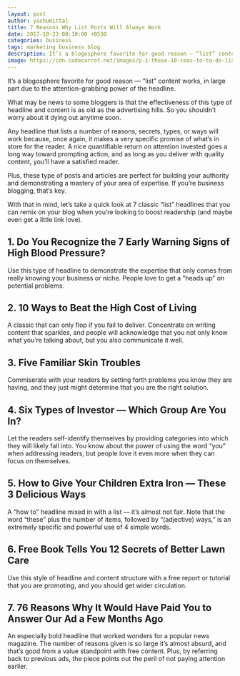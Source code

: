 ```yaml
---
layout: post
author: yashumittal
title: 7 Reasons Why List Posts Will Always Work
date: 2017-10-23 00:10:00 +0530
categories: business
tags: marketing business blog
description: It’s a blogosphere favorite for good reason — “list” content works, in large part due to the attention-grabbing power of the headline.
image: https://cdn.codecarrot.net/images/p-1-these-10-ceos-to-to-do-list-hacks.webp
---
```


It’s a blogosphere favorite for good reason — “list” content works, in large part due to the attention-grabbing power of the headline.

What may be news to some bloggers is that the effectiveness of this type of headline and content is as old as the advertising hills. So you shouldn’t worry about it dying out anytime soon.

Any headline that lists a number of reasons, secrets, types, or ways will work because, once again, it makes a very specific promise of what’s in store for the reader. A nice quantifiable return on attention invested goes a long way toward prompting action, and as long as you deliver with quality content, you’ll have a satisfied reader.

Plus, these type of posts and articles are perfect for building your authority and demonstrating a mastery of your area of expertise. If you’re business blogging, that’s key.

With that in mind, let’s take a quick look at 7 classic “list” headlines that you can remix on your blog when you’re looking to boost readership (and maybe even get a little link love).

## 1. Do You Recognize the 7 Early Warning Signs of High Blood Pressure?

Use this type of headline to demonstrate the expertise that only comes from really knowing your business or niche. People love to get a “heads up” on potential problems.

## 2. 10 Ways to Beat the High Cost of Living

A classic that can only flop if you fail to deliver. Concentrate on writing content that sparkles, and people will acknowledge that you not only know what you’re talking about, but you also communicate it well.

## 3. Five Familiar Skin Troubles

Commiserate with your readers by setting forth problems you know they are having, and they just might determine that you are the right solution.

## 4. Six Types of Investor — Which Group Are You In?

Let the readers self-identify themselves by providing categories into which they will likely fall into. You know about the power of using the word “you” when addressing readers, but people love it even more when they can focus on themselves.

## 5. How to Give Your Children Extra Iron — These 3 Delicious Ways

A “how to” headline mixed in with a list — it’s almost not fair. Note that the word “these” plus the number of items, followed by “(adjective) ways,” is an extremely specific and powerful use of 4 simple words.

## 6. Free Book Tells You 12 Secrets of Better Lawn Care

Use this style of headline and content structure with a free report or tutorial that you are promoting, and you should get wider circulation.

## 7. 76 Reasons Why It Would Have Paid You to Answer Our Ad a Few Months Ago

An especially bold headline that worked wonders for a popular news magazine. The number of reasons given is so large it’s almost absurd, and that’s good from a value standpoint with free content. Plus, by referring back to previous ads, the piece points out the peril of not paying attention earlier.
